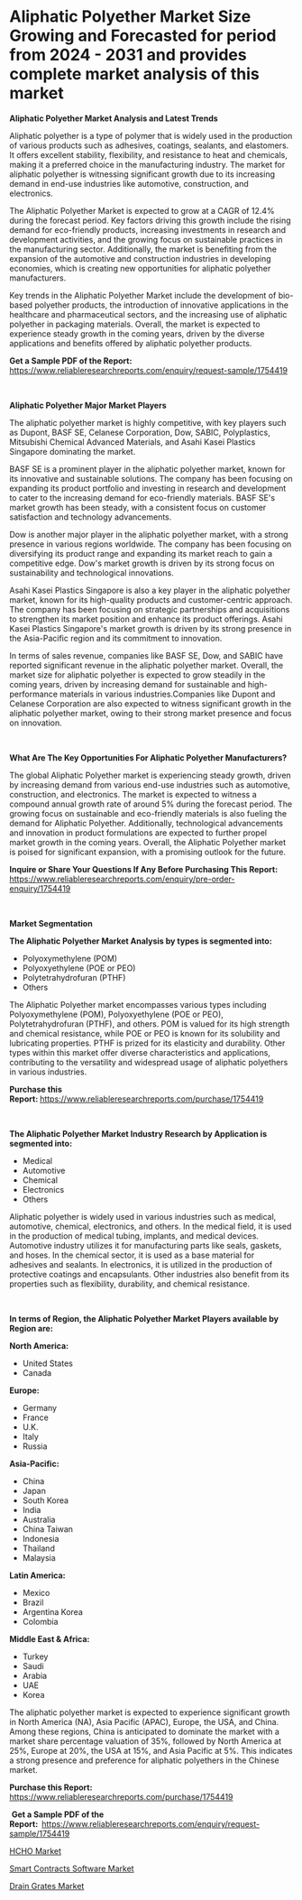 <p><h1>Aliphatic Polyether Market Size Growing and Forecasted for period from 2024 - 2031 and provides complete market analysis of this market</h1></p><p><strong>Aliphatic Polyether Market Analysis and Latest Trends</strong></p>
<p><p>Aliphatic polyether is a type of polymer that is widely used in the production of various products such as adhesives, coatings, sealants, and elastomers. It offers excellent stability, flexibility, and resistance to heat and chemicals, making it a preferred choice in the manufacturing industry. The market for aliphatic polyether is witnessing significant growth due to its increasing demand in end-use industries like automotive, construction, and electronics.</p><p>The Aliphatic Polyether Market is expected to grow at a CAGR of 12.4% during the forecast period. Key factors driving this growth include the rising demand for eco-friendly products, increasing investments in research and development activities, and the growing focus on sustainable practices in the manufacturing sector. Additionally, the market is benefiting from the expansion of the automotive and construction industries in developing economies, which is creating new opportunities for aliphatic polyether manufacturers.</p><p>Key trends in the Aliphatic Polyether Market include the development of bio-based polyether products, the introduction of innovative applications in the healthcare and pharmaceutical sectors, and the increasing use of aliphatic polyether in packaging materials. Overall, the market is expected to experience steady growth in the coming years, driven by the diverse applications and benefits offered by aliphatic polyether products.</p></p>
<p><strong>Get a Sample PDF of the Report:&nbsp;</strong> <a href="https://www.reliableresearchreports.com/enquiry/request-sample/1754419">https://www.reliableresearchreports.com/enquiry/request-sample/1754419</a></p>
<p>&nbsp;</p>
<p><strong>Aliphatic Polyether Major Market Players</strong></p>
<p><p>The aliphatic polyether market is highly competitive, with key players such as Dupont, BASF SE, Celanese Corporation, Dow, SABIC, Polyplastics, Mitsubishi Chemical Advanced Materials, and Asahi Kasei Plastics Singapore dominating the market. </p><p>BASF SE is a prominent player in the aliphatic polyether market, known for its innovative and sustainable solutions. The company has been focusing on expanding its product portfolio and investing in research and development to cater to the increasing demand for eco-friendly materials. BASF SE's market growth has been steady, with a consistent focus on customer satisfaction and technology advancements.</p><p>Dow is another major player in the aliphatic polyether market, with a strong presence in various regions worldwide. The company has been focusing on diversifying its product range and expanding its market reach to gain a competitive edge. Dow's market growth is driven by its strong focus on sustainability and technological innovations.</p><p>Asahi Kasei Plastics Singapore is also a key player in the aliphatic polyether market, known for its high-quality products and customer-centric approach. The company has been focusing on strategic partnerships and acquisitions to strengthen its market position and enhance its product offerings. Asahi Kasei Plastics Singapore's market growth is driven by its strong presence in the Asia-Pacific region and its commitment to innovation.</p><p>In terms of sales revenue, companies like BASF SE, Dow, and SABIC have reported significant revenue in the aliphatic polyether market. Overall, the market size for aliphatic polyether is expected to grow steadily in the coming years, driven by increasing demand for sustainable and high-performance materials in various industries.Companies like Dupont and Celanese Corporation are also expected to witness significant growth in the aliphatic polyether market, owing to their strong market presence and focus on innovation.</p></p>
<p>&nbsp;</p>
<p><strong>What Are The Key Opportunities For Aliphatic Polyether Manufacturers?</strong></p>
<p><p>The global Aliphatic Polyether market is experiencing steady growth, driven by increasing demand from various end-use industries such as automotive, construction, and electronics. The market is expected to witness a compound annual growth rate of around 5% during the forecast period. The growing focus on sustainable and eco-friendly materials is also fueling the demand for Aliphatic Polyether. Additionally, technological advancements and innovation in product formulations are expected to further propel market growth in the coming years. Overall, the Aliphatic Polyether market is poised for significant expansion, with a promising outlook for the future.</p></p>
<p><strong>Inquire or Share Your Questions If Any Before Purchasing This Report:</strong> <a href="https://www.reliableresearchreports.com/enquiry/pre-order-enquiry/1754419">https://www.reliableresearchreports.com/enquiry/pre-order-enquiry/1754419</a></p>
<p>&nbsp;</p>
<p><strong>Market Segmentation</strong></p>
<p><strong>The Aliphatic Polyether Market Analysis by types is segmented into:</strong></p>
<p><ul><li>Polyoxymethylene (POM)</li><li>Polyoxyethylene (POE or PEO)</li><li>Polytetrahydrofuran (PTHF)</li><li>Others</li></ul></p>
<p><p>The Aliphatic Polyether market encompasses various types including Polyoxymethylene (POM), Polyoxyethylene (POE or PEO), Polytetrahydrofuran (PTHF), and others. POM is valued for its high strength and chemical resistance, while POE or PEO is known for its solubility and lubricating properties. PTHF is prized for its elasticity and durability. Other types within this market offer diverse characteristics and applications, contributing to the versatility and widespread usage of aliphatic polyethers in various industries.</p></p>
<p><strong>Purchase this Report:&nbsp;</strong><a href="https://www.reliableresearchreports.com/purchase/1754419">https://www.reliableresearchreports.com/purchase/1754419</a></p>
<p>&nbsp;</p>
<p><strong>The Aliphatic Polyether Market Industry Research by Application is segmented into:</strong></p>
<p><ul><li>Medical</li><li>Automotive</li><li>Chemical</li><li>Electronics</li><li>Others</li></ul></p>
<p><p>Aliphatic polyether is widely used in various industries such as medical, automotive, chemical, electronics, and others. In the medical field, it is used in the production of medical tubing, implants, and medical devices. Automotive industry utilizes it for manufacturing parts like seals, gaskets, and hoses. In the chemical sector, it is used as a base material for adhesives and sealants. In electronics, it is utilized in the production of protective coatings and encapsulants. Other industries also benefit from its properties such as flexibility, durability, and chemical resistance.</p></p>
<p>&nbsp;</p>
<p><strong>In terms of Region, the Aliphatic Polyether Market Players available by Region are:</strong></p>
<p>
    <p> <strong> North America: </strong>
        <ul>
            <li>United States</li>
            <li>Canada</li>
        </ul>
        </p> 
    <p> <strong> Europe: </strong>
        <ul>
            <li>Germany</li>
            <li>France</li>
            <li>U.K.</li>
            <li>Italy</li>
            <li>Russia</li>
        </ul>
        </p> 
    <p> <strong> Asia-Pacific: </strong>
        <ul>
            <li>China</li>
            <li>Japan</li>
            <li>South Korea</li>
            <li>India</li>
            <li>Australia</li>
            <li>China Taiwan</li>
            <li>Indonesia</li>
            <li>Thailand</li>
            <li>Malaysia</li>
        </ul>
        </p> 
    <p> <strong> Latin America: </strong>
        <ul>
            <li>Mexico</li>
            <li>Brazil</li>
            <li>Argentina Korea</li>
            <li>Colombia</li>
        </ul>
        </p> 
    <p> <strong> Middle East & Africa: </strong>
        <ul>
            <li>Turkey</li>
            <li>Saudi</li>
            <li>Arabia</li>
            <li>UAE</li>
            <li>Korea</li>
        </ul>
    </p>
    </p>
<p><p>The aliphatic polyether market is expected to experience significant growth in North America (NA), Asia Pacific (APAC), Europe, the USA, and China. Among these regions, China is anticipated to dominate the market with a market share percentage valuation of 35%, followed by North America at 25%, Europe at 20%, the USA at 15%, and Asia Pacific at 5%. This indicates a strong presence and preference for aliphatic polyethers in the Chinese market.</p></p>
<p><strong>Purchase this Report: </strong><a href="https://www.reliableresearchreports.com/purchase/1754419">https://www.reliableresearchreports.com/purchase/1754419</a></p>
<p>&nbsp;<strong>Get a Sample PDF of the Report:&nbsp;&nbsp;</strong><a href="https://www.reliableresearchreports.com/enquiry/request-sample/1754419">https://www.reliableresearchreports.com/enquiry/request-sample/1754419</a></p>
<p><strong></strong></p>
<p><p><a href="https://view.publitas.com/reportprime-1/hcho-market-with-the-goal-of-estimating-the-market-size-and-future-growth-potential-of-various-market-segments-based-on-component-applications-end-user-and-region/">HCHO Market</a></p><p><a href="https://view.publitas.com/reportprime-1/smart-contracts-software-market-size-and-growth-market-segmentation-regional-and-country-breakdowns-and-market-trends-for-period-from-2023-2030/">Smart Contracts Software Market</a></p><p><a href="https://view.publitas.com/reportprime-1/drain-grates-market-size-furnishes-valuable-information-encompassing-market-share-market-trends-and-projections-spanning-from-2023-to-2030/">Drain Grates Market</a></p></p>